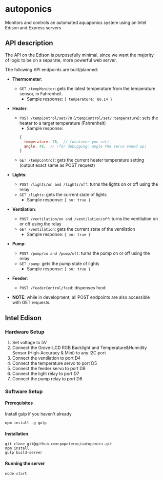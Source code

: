 # autoponics

Monitors and controls an automated aquaponics system using an Intel Edison and Express servers

## API description
The API on the Edison is purposefully minimal, since we want the majority of logic to be on a separate, more powerful web server.

The following API endpoints are built/planned:

* **Thermometer**: 
  * `GET /tempMonitor`: gets the latest temperature from the temperature sensor, in Fahrenheit.
    * Sample response: `{ temperature: 80.14 }`
* **Heater**:
  * `POST /tempControl/set/78` (`/tempControl/set/:temperature`): sets the heater to a target temperature (Fahrenheit)
    * Sample response:
    ```javascript
    {
      temperature: 78,  // (whatever you set)
      angle: 48,  // (for debugging: angle the servo ended up)
    }
    ```
  * `GET /tempControl`: gets the current heater temperature setting (output exact same as POST request)
* **Lights**:
  * `POST /lights/on and /lights/off`: turns the lights on or off using the relay
  * `GET /lights`: gets the current state of lights
    * Sample response: `{ on: true }`
* **Ventilation**:
  * `POST /ventilation/on and /ventilation/off`: turns the ventilation on or off using the relay
  * `GET /ventilation`: gets the current state of the ventilation
    * Sample response: `{ on: true }`
* **Pump**:
  * `POST /pump/on and /pump/off`: turns the pump on or off using the relay
  * `GET /pump`: gets the pump state of lights
    * Sample response: `{ on: true }`    
* **Feeder**: 
  * `POST /feederControl/feed`: dispenses food

* **NOTE**: while in development, all POST endpoints are also accessible with GET requests.

## Intel Edison

### Hardware Setup

1. Set voltage to 5V
2. Connect the Grove-LCD RGB Backlight and Temperature&Humidity Sensor (High-Accuracy & Mini) to any I2C port
3. Connect the ventilation to port D4
4. Connect the temperature servo to port D5
5. Connect the feeder servo to port D6
6. Connect the light relay to port D7
7. Connect the pump relay to port D8

### Software Setup

#### Prerequisites

Install gulp if you haven't already

```
npm install -g gulp
```

#### Installation

```
git clone git@github.com:pxpeterxu/autoponics.git
npm install
gulp build-server
```

#### Running the server

```
node start
```
